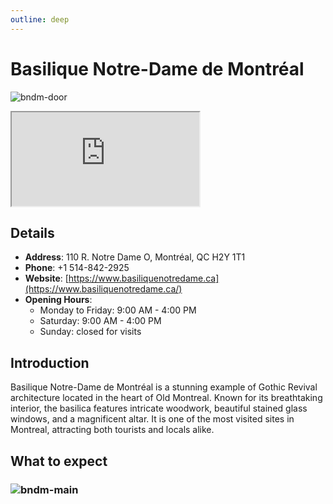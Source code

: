 ```yaml
---
outline: deep
---
```


# Basilique Notre-Dame de Montréal

![bndm-door](/medias/bndm-door.png)

<iframe src="https://www.google.com/maps/embed?pb=!1m18!1m12!1m3!1d2796.275850886729!2d-73.55869532421261!3d45.50452537107462!2m3!1f0!2f0!3f0!3m2!1i1024!2i768!4f13.1!3m3!1m2!1s0x4cc91a575897713d%3A0x1ffcef9f1d0d96aa!2z6IGW5q-N6IGW5q6_!5e0!3m2!1szh-TW!2sca!4v1754165150894!5m2!1szh-TW!2sca" allowfullscreen="" loading="lazy" referrerpolicy="no-referrer-when-downgrade"></iframe>

## Details

- **Address**: 110 R. Notre Dame O, Montréal, QC H2Y 1T1
- **Phone**: +1 514-842-2925
- **Website**: [https://www.basiliquenotredame.ca](https://www.basiliquenotredame.ca/)
- **Opening Hours**:
  - Monday to Friday: 9:00 AM - 4:00 PM
  - Saturday: 9:00 AM - 4:00 PM
  - Sunday: closed for visits

## Introduction

Basilique Notre-Dame de Montréal is a stunning example of Gothic Revival architecture located in the heart of Old Montreal. Known for its breathtaking interior, the basilica features intricate woodwork, beautiful stained glass windows, and a magnificent altar. It is one of the most visited sites in Montreal, attracting both tourists and locals alike.

## What to expect
### ![bndm-main](/medias/bndm-main.png)


<script setup>
import '/.vitepress/main.scss'
</script>